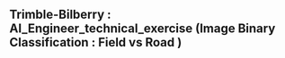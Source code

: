 ## Trimble-Bilberry : AI_Engineer_technical_exercise (Image Binary  Classification : Field vs Road )